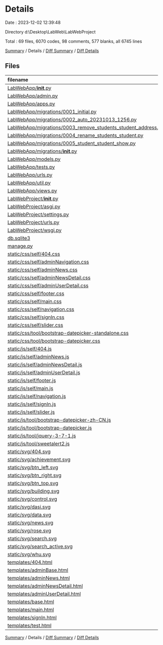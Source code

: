 # Details

Date : 2023-12-02 12:39:48

Directory d:\\Desktop\\LabWeb\\LabWebProject

Total : 69 files,  6070 codes, 98 comments, 577 blanks, all 6745 lines

[Summary](results.md) / Details / [Diff Summary](diff.md) / [Diff Details](diff-details.md)

## Files
| filename | language | code | comment | blank | total |
| :--- | :--- | ---: | ---: | ---: | ---: |
| [LabWebApp/__init__.py](/LabWebApp/__init__.py) | Python | 0 | 0 | 1 | 1 |
| [LabWebApp/admin.py](/LabWebApp/admin.py) | Python | 3 | 0 | 3 | 6 |
| [LabWebApp/apps.py](/LabWebApp/apps.py) | Python | 4 | 0 | 3 | 7 |
| [LabWebApp/migrations/0001_initial.py](/LabWebApp/migrations/0001_initial.py) | Python | 55 | 1 | 7 | 63 |
| [LabWebApp/migrations/0002_auto_20231013_1256.py](/LabWebApp/migrations/0002_auto_20231013_1256.py) | Python | 17 | 1 | 6 | 24 |
| [LabWebApp/migrations/0003_remove_students_student_address.py](/LabWebApp/migrations/0003_remove_students_student_address.py) | Python | 11 | 1 | 6 | 18 |
| [LabWebApp/migrations/0004_rename_students_student.py](/LabWebApp/migrations/0004_rename_students_student.py) | Python | 11 | 1 | 6 | 18 |
| [LabWebApp/migrations/0005_student_student_show.py](/LabWebApp/migrations/0005_student_student_show.py) | Python | 13 | 1 | 6 | 20 |
| [LabWebApp/migrations/__init__.py](/LabWebApp/migrations/__init__.py) | Python | 0 | 0 | 1 | 1 |
| [LabWebApp/models.py](/LabWebApp/models.py) | Python | 37 | 0 | 6 | 43 |
| [LabWebApp/tests.py](/LabWebApp/tests.py) | Python | 1 | 1 | 2 | 4 |
| [LabWebApp/urls.py](/LabWebApp/urls.py) | Python | 14 | 0 | 2 | 16 |
| [LabWebApp/util.py](/LabWebApp/util.py) | Python | 35 | 0 | 12 | 47 |
| [LabWebApp/views.py](/LabWebApp/views.py) | Python | 392 | 0 | 29 | 421 |
| [LabWebProject/__init__.py](/LabWebProject/__init__.py) | Python | 0 | 0 | 1 | 1 |
| [LabWebProject/asgi.py](/LabWebProject/asgi.py) | Python | 4 | 8 | 5 | 17 |
| [LabWebProject/settings.py](/LabWebProject/settings.py) | Python | 81 | 27 | 37 | 145 |
| [LabWebProject/urls.py](/LabWebProject/urls.py) | Python | 4 | 15 | 4 | 23 |
| [LabWebProject/wsgi.py](/LabWebProject/wsgi.py) | Python | 4 | 8 | 5 | 17 |
| [db.sqlite3](/db.sqlite3) | SQL | 0 | 0 | 1 | 1 |
| [manage.py](/manage.py) | Python | 15 | 3 | 5 | 23 |
| [static/css/self/404.css](/static/css/self/404.css) | CSS | 104 | 0 | 15 | 119 |
| [static/css/self/adminNavigation.css](/static/css/self/adminNavigation.css) | CSS | 106 | 0 | 16 | 122 |
| [static/css/self/adminNews.css](/static/css/self/adminNews.css) | CSS | 166 | 0 | 26 | 192 |
| [static/css/self/adminNewsDetail.css](/static/css/self/adminNewsDetail.css) | CSS | 259 | 0 | 40 | 299 |
| [static/css/self/adminUserDetail.css](/static/css/self/adminUserDetail.css) | CSS | 349 | 0 | 56 | 405 |
| [static/css/self/footer.css](/static/css/self/footer.css) | CSS | 66 | 0 | 13 | 79 |
| [static/css/self/main.css](/static/css/self/main.css) | CSS | 395 | 0 | 56 | 451 |
| [static/css/self/navigation.css](/static/css/self/navigation.css) | CSS | 262 | 0 | 33 | 295 |
| [static/css/self/signIn.css](/static/css/self/signIn.css) | CSS | 278 | 0 | 44 | 322 |
| [static/css/self/slider.css](/static/css/self/slider.css) | CSS | 150 | 0 | 21 | 171 |
| [static/css/tool/bootstrap-datepicker-standalone.css](/static/css/tool/bootstrap-datepicker-standalone.css) | CSS | 503 | 6 | 1 | 510 |
| [static/css/tool/bootstrap-datepicker.css](/static/css/tool/bootstrap-datepicker.css) | CSS | 470 | 6 | 1 | 477 |
| [static/js/self/404.js](/static/js/self/404.js) | JavaScript | 14 | 0 | 0 | 14 |
| [static/js/self/adminNews.js](/static/js/self/adminNews.js) | JavaScript | 66 | 0 | 3 | 69 |
| [static/js/self/adminNewsDetail.js](/static/js/self/adminNewsDetail.js) | JavaScript | 171 | 0 | 10 | 181 |
| [static/js/self/adminUserDetail.js](/static/js/self/adminUserDetail.js) | JavaScript | 185 | 0 | 9 | 194 |
| [static/js/self/footer.js](/static/js/self/footer.js) | JavaScript | 0 | 0 | 1 | 1 |
| [static/js/self/main.js](/static/js/self/main.js) | JavaScript | 222 | 7 | 20 | 249 |
| [static/js/self/navigation.js](/static/js/self/navigation.js) | JavaScript | 166 | 0 | 12 | 178 |
| [static/js/self/signIn.js](/static/js/self/signIn.js) | JavaScript | 366 | 0 | 30 | 396 |
| [static/js/self/slider.js](/static/js/self/slider.js) | JavaScript | 125 | 0 | 13 | 138 |
| [static/js/tool/bootstrap-datepicker-zh-CN.js](/static/js/tool/bootstrap-datepicker-zh-CN.js) | JavaScript | 1 | 0 | 0 | 1 |
| [static/js/tool/bootstrap-datepicker.js](/static/js/tool/bootstrap-datepicker.js) | JavaScript | 2 | 5 | 1 | 8 |
| [static/js/tool/jquery-3-7-1.js](/static/js/tool/jquery-3-7-1.js) | JavaScript | 1 | 1 | 1 | 3 |
| [static/js/tool/sweetalert2.js](/static/js/tool/sweetalert2.js) | JavaScript | 2 | 0 | 0 | 2 |
| [static/svg/404.svg](/static/svg/404.svg) | SVG | 8 | 0 | 0 | 8 |
| [static/svg/achievement.svg](/static/svg/achievement.svg) | SVG | 5 | 1 | 0 | 6 |
| [static/svg/btn_left.svg](/static/svg/btn_left.svg) | SVG | 6 | 0 | 0 | 6 |
| [static/svg/btn_right.svg](/static/svg/btn_right.svg) | SVG | 6 | 0 | 0 | 6 |
| [static/svg/btn_top.svg](/static/svg/btn_top.svg) | SVG | 6 | 0 | 0 | 6 |
| [static/svg/building.svg](/static/svg/building.svg) | SVG | 40 | 0 | 0 | 40 |
| [static/svg/control.svg](/static/svg/control.svg) | SVG | 32 | 0 | 0 | 32 |
| [static/svg/dasi.svg](/static/svg/dasi.svg) | SVG | 13 | 0 | 1 | 14 |
| [static/svg/data.svg](/static/svg/data.svg) | SVG | 20 | 1 | 1 | 22 |
| [static/svg/news.svg](/static/svg/news.svg) | SVG | 16 | 1 | 1 | 18 |
| [static/svg/rose.svg](/static/svg/rose.svg) | SVG | 28 | 1 | 1 | 30 |
| [static/svg/search.svg](/static/svg/search.svg) | SVG | 6 | 0 | 0 | 6 |
| [static/svg/search_active.svg](/static/svg/search_active.svg) | SVG | 22 | 0 | 1 | 23 |
| [static/svg/whu.svg](/static/svg/whu.svg) | SVG | 22 | 0 | 0 | 22 |
| [templates/404.html](/templates/404.html) | HTML | 33 | 0 | 0 | 33 |
| [templates/adminBase.html](/templates/adminBase.html) | HTML | 33 | 0 | 0 | 33 |
| [templates/adminNews.html](/templates/adminNews.html) | HTML | 29 | 0 | 0 | 29 |
| [templates/adminNewsDetail.html](/templates/adminNewsDetail.html) | HTML | 76 | 0 | 0 | 76 |
| [templates/adminUserDetail.html](/templates/adminUserDetail.html) | HTML | 107 | 0 | 0 | 107 |
| [templates/base.html](/templates/base.html) | HTML | 122 | 0 | 0 | 122 |
| [templates/main.html](/templates/main.html) | HTML | 190 | 0 | 1 | 191 |
| [templates/signIn.html](/templates/signIn.html) | HTML | 63 | 0 | 0 | 63 |
| [templates/test.html](/templates/test.html) | HTML | 57 | 2 | 1 | 60 |

[Summary](results.md) / Details / [Diff Summary](diff.md) / [Diff Details](diff-details.md)